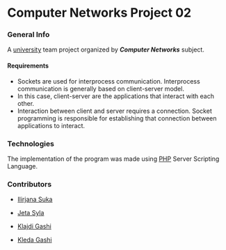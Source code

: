 # Computer Networks Project 02
### General Info
A [university](https://fiek.uni-pr.edu) team project organized by ***Computer Networks*** subject.

#### Requirements
* Sockets are used for interprocess communication. Interprocess communication is generally based on client-server model. 
* In this case, client-server are the applications that interact with each other. 
* Interaction between client and server requires a connection. Socket programming is responsible for establishing that connection between applications to interact.



### Technologies
The implementation of the program was made using [PHP](https://www.php.net/) Server Scripting Language.


### Contributors 
- [Ilirjana Suka](https://github.com/IlirjanaSuka)

- [Jeta Syla](https://github.com/Jeta-Syla)

- [Klajdi Gashi](https://github.com/KlajdiGashi)

- [Kleda Gashi](https://github.com/kledagashi)
